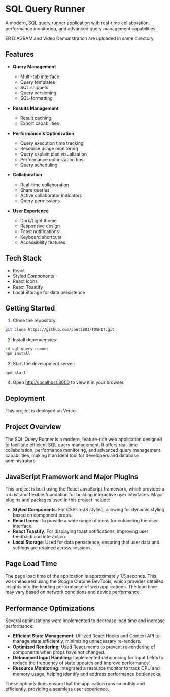 # SQL Query Runner

A modern, SQL query runner application with real-time collaboration, performance monitoring, and advanced query management capabilities.

ER DIAGRAM and Video Demonstration are uploaded in same directory.

## Features

- **Query Management**
  - Multi-tab interface
  - Query templates
  - SQL snippets
  - Query versioning
  - SQL-formatting

- **Results Management**
  - Result caching
  - Export capabilities

- **Performance & Optimization**
  - Query execution time tracking
  - Resource usage monitoring
  - Query explain plan visualization
  - Performance optimization tips
  - Query scheduling

- **Collaboration**
  - Real-time collaboration
  - Share queries
  - Active collaborator indicators
  - Query permissions

- **User Experience**
  - Dark/Light theme
  - Responsive design
  - Toast notifications
  - Keyboard shortcuts
  - Accessibility features

## Tech Stack

- React
- Styled Components
- React Icons
- React Toastify
- Local Storage for data persistence

## Getting Started

1. Clone the repository:
```bash
git clone https://github.com/pant5803/TOSHIT.git
```

2. Install dependencies:
```bash
cd sql-query-runner
npm install
```

3. Start the development server:
```bash
npm start
```

4. Open [http://localhost:3000](http://localhost:3000) to view it in your browser.

## Deployment

This project is deployed on Vercel.

## Project Overview

The SQL Query Runner is a modern, feature-rich web application designed to facilitate efficient SQL query management. It offers real-time collaboration, performance monitoring, and advanced query management capabilities, making it an ideal tool for developers and database administrators.

## JavaScript Framework and Major Plugins

This project is built using the React JavaScript framework, which provides a robust and flexible foundation for building interactive user interfaces. Major plugins and packages used in this project include:

- **Styled Components**: For CSS-in-JS styling, allowing for dynamic styling based on component props.
- **React Icons**: To provide a wide range of icons for enhancing the user interface.
- **React Toastify**: For displaying toast notifications, improving user feedback and interaction.
- **Local Storage**: Used for data persistence, ensuring that user data and settings are retained across sessions.

## Page Load Time

The page load time of the application is approximately 1.5 seconds. This was measured using the Google Chrome DevTools, which provides detailed insights into the loading performance of web applications. The load time may vary based on network conditions and device performance.

## Performance Optimizations

Several optimizations were implemented to decrease load time and increase performance:


- **Efficient State Management**: Utilized React Hooks and Context API to manage state efficiently, minimizing unnecessary re-renders.
- **Optimized Rendering**: Used React.memo to prevent re-rendering of components when props have not changed.
- **Debounced Input Handling**: Implemented debouncing for input fields to reduce the frequency of state updates and improve performance.
- **Resource Monitoring**: Integrated a resource monitor to track CPU and memory usage, helping identify and address performance bottlenecks.

These optimizations ensure that the application runs smoothly and efficiently, providing a seamless user experience.



